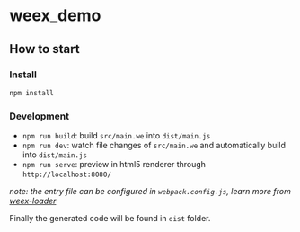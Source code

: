 # weex_demo

## How to start

### Install

```bash
npm install
```

### Development

* `npm run build`: build `src/main.we` into `dist/main.js`
* `npm run dev`: watch file changes of `src/main.we` and automatically build into `dist/main.js`
* `npm run serve`: preview in html5 renderer through `http://localhost:8080/`

*note: the entry file can be configured in `webpack.config.js`, learn more from [weex-loader](https://www.npmjs.com/package/weex-loader)*

Finally the generated code will be found in `dist` folder.
